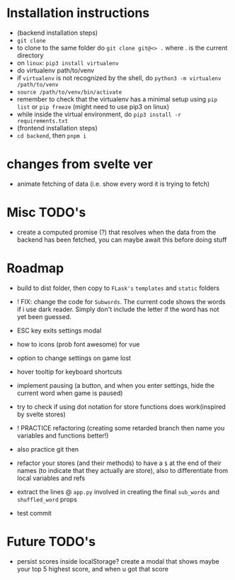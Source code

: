 # Installation instructions
- (backend installation steps)
- `git clone`
- to clone to the same folder do `git clone git@<> .` where . is the current directory
- on `linux`: `pip3 install virtualenv`
- do virtualenv path/to/venv
- if `virtualenv` is not recognized by the shell, do `python3 -m virtualenv /path/to/venv`
- `source /path/to/venv/bin/activate`
- remember to check that the virtualenv has a minimal setup using `pip list` or `pip freeze` (might need to use pip3 on linux)
- while inside the virtual environment, do `pip3 install -r requirements.txt`
- (frontend installation steps)
- `cd backend`, then `pnpm i`


# changes from svelte ver

-   animate fetching of data (i.e. show every word it is trying to fetch)

# Misc TODO's

-   create a computed promise (?) that resolves when the data from the backend has been fetched, you can maybe await this before doing stuff

# Roadmap

-   build to dist folder, then copy to `FLask's` `templates` and `static` folders
-   ! FIX: change the code for `Subwords`. The current code shows the words if i use dark reader. Simply don't include the letter if the word has not yet been guessed.
-   ESC key exits settings modal
-   how to icons (prob font awesome) for vue
-   option to change settings on game lost
-   hover tooltip for keyboard shortcuts
-   implement pausing (a button, and when you enter settings, hide the current word when game is paused)

-   try to check if using dot notation for store functions does work(inspired by svelte stores)
-   ! PRACTICE refactoring (creating some retarded branch then name you variables and functions better!)
-   also practice git then
-   refactor your stores (and their methods) to have a `$` at the end of their names (to indicate that they actually are store), also to differentiate from local variables and refs
-   extract the lines @ `app.py` involved in creating the final `sub_words` and `shuffled_word` props
-   test commit

# Future TODO's

-   persist scores inside localStorage? create a modal that shows maybe your top 5 highest score, and when u got that score
